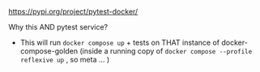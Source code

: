 https://pypi.org/project/pytest-docker/


Why this AND pytest service? 
- This will run ```docker compose up``` + tests on THAT instance of docker-compose-golden (inside a running copy of ```docker compose --profile reflexive up``` , so meta ... )

